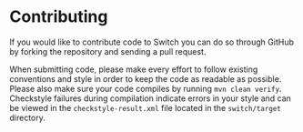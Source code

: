 Contributing
============

If you would like to contribute code to Switch you can do so through GitHub by forking the repository and sending a pull request.

When submitting code, please make every effort to follow existing conventions and style in order to keep the code as readable as possible. Please also make sure your code compiles by running `mvn clean verify`. Checkstyle failures during compilation indicate errors in your style and can be viewed in the `checkstyle-result.xml` file located in the `switch/target` directory.

